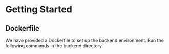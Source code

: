 # Getting Started

## Dockerfile
We have provided a Dockerfile to set up the backend environment. Run the following commands in the backend directory.
